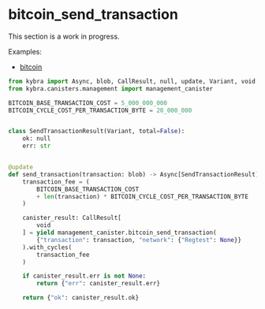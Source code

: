 # bitcoin_send_transaction

This section is a work in progress.

Examples:

-   [bitcoin](https://github.com/demergent-labs/kybra/tree/main/examples/bitcoin)

```python
from kybra import Async, blob, CallResult, null, update, Variant, void
from kybra.canisters.management import management_canister

BITCOIN_BASE_TRANSACTION_COST = 5_000_000_000
BITCOIN_CYCLE_COST_PER_TRANSACTION_BYTE = 20_000_000


class SendTransactionResult(Variant, total=False):
    ok: null
    err: str


@update
def send_transaction(transaction: blob) -> Async[SendTransactionResult]:
    transaction_fee = (
        BITCOIN_BASE_TRANSACTION_COST
        + len(transaction) * BITCOIN_CYCLE_COST_PER_TRANSACTION_BYTE
    )

    canister_result: CallResult[
        void
    ] = yield management_canister.bitcoin_send_transaction(
        {"transaction": transaction, "network": {"Regtest": None}}
    ).with_cycles(
        transaction_fee
    )

    if canister_result.err is not None:
        return {"err": canister_result.err}

    return {"ok": canister_result.ok}
```
